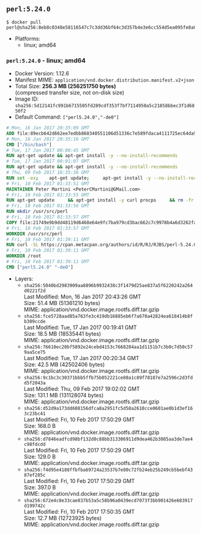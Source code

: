 ## `perl:5.24.0`

```console
$ docker pull perl@sha256:8eb8c0348e58116547c7c3dd36bf64c3d357b4e3e6cc554d5ea095fe8a8d174b
```

-	Platforms:
	-	linux; amd64

### `perl:5.24.0` - linux; amd64

-	Docker Version: 1.12.6
-	Manifest MIME: `application/vnd.docker.distribution.manifest.v2+json`
-	Total Size: **256.3 MB (256251750 bytes)**  
	(compressed transfer size, not on-disk size)
-	Image ID: `sha256:5d12141fc991b6715505fd289cdf353f7bf7114950a5c21858bbec3f1d6850f2`
-	Default Command: `["perl5.24.0","-de0"]`

```dockerfile
# Mon, 16 Jan 2017 20:35:09 GMT
ADD file:89ecb642d662ee7edbb868340551106d51336c7e589fdaca4111725ec64da957 in / 
# Mon, 16 Jan 2017 20:35:16 GMT
CMD ["/bin/bash"]
# Tue, 17 Jan 2017 00:00:45 GMT
RUN apt-get update && apt-get install -y --no-install-recommends 		ca-certificates 		curl 		wget 	&& rm -rf /var/lib/apt/lists/*
# Tue, 17 Jan 2017 00:01:07 GMT
RUN apt-get update && apt-get install -y --no-install-recommends 		bzr 		git 		mercurial 		openssh-client 		subversion 				procps 	&& rm -rf /var/lib/apt/lists/*
# Thu, 09 Feb 2017 18:35:36 GMT
RUN set -ex; 	apt-get update; 	apt-get install -y --no-install-recommends 		autoconf 		automake 		bzip2 		file 		g++ 		gcc 		imagemagick 		libbz2-dev 		libc6-dev 		libcurl4-openssl-dev 		libdb-dev 		libevent-dev 		libffi-dev 		libgdbm-dev 		libgeoip-dev 		libglib2.0-dev 		libjpeg-dev 		libkrb5-dev 		liblzma-dev 		libmagickcore-dev 		libmagickwand-dev 		libncurses-dev 		libpng-dev 		libpq-dev 		libreadline-dev 		libsqlite3-dev 		libssl-dev 		libtool 		libwebp-dev 		libxml2-dev 		libxslt-dev 		libyaml-dev 		make 		patch 		xz-utils 		zlib1g-dev 				$( 			if apt-cache show 'default-libmysqlclient-dev' 2>/dev/null | grep -q '^Version:'; then 				echo 'default-libmysqlclient-dev'; 			else 				echo 'libmysqlclient-dev'; 			fi 		) 	; 	rm -rf /var/lib/apt/lists/*
# Fri, 10 Feb 2017 01:33:51 GMT
MAINTAINER Peter Martini <PeterCMartini@GMail.com>
# Fri, 10 Feb 2017 01:33:55 GMT
RUN apt-get update     && apt-get install -y curl procps     && rm -fr /var/lib/apt/lists/*
# Fri, 10 Feb 2017 01:33:56 GMT
RUN mkdir /usr/src/perl
# Fri, 10 Feb 2017 01:33:57 GMT
COPY file:21749e9b9dd48119d6468e64e9fc7ba979cd3bac662c7c9978b4a6d3262fa809 in /usr/src/perl/ 
# Fri, 10 Feb 2017 01:33:57 GMT
WORKDIR /usr/src/perl
# Fri, 10 Feb 2017 01:39:11 GMT
RUN curl -SL https://cpan.metacpan.org/authors/id/R/RJ/RJBS/perl-5.24.0.tar.bz2 -o perl-5.24.0.tar.bz2     && echo '298fa605138c1a00dab95643130ae0edab369b4d *perl-5.24.0.tar.bz2' | sha1sum -c -     && tar --strip-components=1 -xjf perl-5.24.0.tar.bz2 -C /usr/src/perl     && rm perl-5.24.0.tar.bz2     && cat *.patch | patch -p1     && ./Configure -Duse64bitall -Duseshrplib  -des     && make -j$(nproc)     && TEST_JOBS=$(nproc) make test_harness     && make install     && cd /usr/src     && curl -LO https://raw.githubusercontent.com/miyagawa/cpanminus/master/cpanm     && chmod +x cpanm     && ./cpanm App::cpanminus     && rm -fr ./cpanm /root/.cpanm /usr/src/perl /tmp/*
# Fri, 10 Feb 2017 01:39:11 GMT
WORKDIR /root
# Fri, 10 Feb 2017 01:39:11 GMT
CMD ["perl5.24.0" "-de0"]
```

-	Layers:
	-	`sha256:5040bd2983909aa8896b9932438c3f1479d25ae837a5f6220242a264d0221f2d`  
		Last Modified: Mon, 16 Jan 2017 20:43:26 GMT  
		Size: 51.4 MB (51361210 bytes)  
		MIME: application/vnd.docker.image.rootfs.diff.tar.gzip
	-	`sha256:fce5728aad85a763fe3c419db16885eb6f7a670a42824ea618414b8fb309ccde`  
		Last Modified: Tue, 17 Jan 2017 00:19:41 GMT  
		Size: 18.5 MB (18535441 bytes)  
		MIME: application/vnd.docker.image.rootfs.diff.tar.gzip
	-	`sha256:76610ec20bf5892e24cebd4153c7668284aa1d1151b7c3b0c7d50c579aa5ce75`  
		Last Modified: Tue, 17 Jan 2017 00:20:34 GMT  
		Size: 42.5 MB (42502406 bytes)  
		MIME: application/vnd.docker.image.rootfs.diff.tar.gzip
	-	`sha256:9c1bc3c30371bbb5ffb75b052221ce88a1c89f78187e7a2596c2d3fdd5f2043a`  
		Last Modified: Thu, 09 Feb 2017 19:02:02 GMT  
		Size: 131.1 MB (131128074 bytes)  
		MIME: application/vnd.docker.image.rootfs.diff.tar.gzip
	-	`sha256:d52d9a173dd608156dfca8a2951fc5d58a2610cce0601ae0b1d3ef163c23bc41`  
		Last Modified: Fri, 10 Feb 2017 17:50:29 GMT  
		Size: 168.0 B  
		MIME: application/vnd.docker.image.rootfs.diff.tar.gzip
	-	`sha256:d7846eadfcd98bf132d0c88bb313306911d9dea462b3085aa3de7ae4c98fdcdd`  
		Last Modified: Fri, 10 Feb 2017 17:50:29 GMT  
		Size: 129.0 B  
		MIME: application/vnd.docker.image.rootfs.diff.tar.gzip
	-	`sha256:f4d95e4188ffbfba69724a23537b7e80c72fb24eb25b249cb5bebf4387ef285c`  
		Last Modified: Fri, 10 Feb 2017 17:50:29 GMT  
		Size: 397.0 B  
		MIME: application/vnd.docker.image.rootfs.diff.tar.gzip
	-	`sha256:672e4c8e33cae837b53a5c58b96a0439ecd7073f3bb901426e683917d199742c`  
		Last Modified: Fri, 10 Feb 2017 17:50:35 GMT  
		Size: 12.7 MB (12723925 bytes)  
		MIME: application/vnd.docker.image.rootfs.diff.tar.gzip
